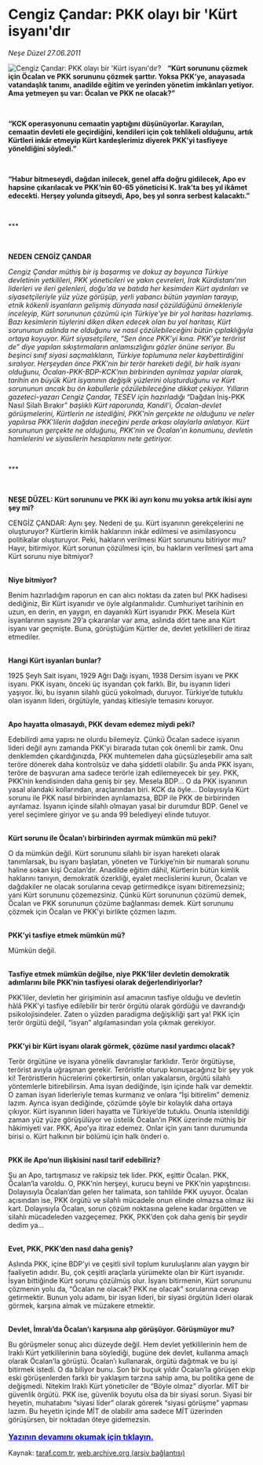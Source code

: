 # Cengiz Çandar: PKK olayı bir 'Kürt isyanı'dır‏

*Neşe Düzel 27.06.2011*

<div class="yazi"><img align="left" alt="Cengiz Çandar: PKK olayı bir 'Kürt isyanı'dır?" border="0" src="http://www.taraf.com.tr/fotoraflar/makaleler/cengiz-candar-pkk-bir-kurt-isyanidir-8207_9781_orijinal.jpg" style="border-right-width:10px; border-color:#FFFFFF"/><p><b>“</b><b>Kürt sorununu çözmek için Öcalan ve PKK sorununu çözmek şarttır. Yoksa PKK’ye, anayasada vatandaşlık tanımı, anadilde eğitim ve yerinden yönetim imkânları yetiyor. Ama yetmeyen şu var: Öcalan ve PKK ne olacak?”</b></p>
<p><b> </b></p>
<p><b>“</b><b>KCK operasyonunu cemaatin yaptığını düşünüyorlar. Karayılan, cemaatin devleti ele geçirdiğini, kendileri için çok tehlikeli olduğunu, artık Kürtleri inkâr etmeyip Kürt kardeşlerimiz diyerek PKK’yi tasfiyeye yöneldiğini söyledi.”</b></p>
<p><b> </b></p>
<p><b>“</b><b>Habur bitmeseydi, dağdan inilecek, genel affa doğru gidilecek, Apo ev hapsine çıkarılacak ve PKK’nin 60-65 yöneticisi K. Irak’ta beş yıl ikâmet edecekti. Herşey yolunda gitseydi, Apo, beş yıl sonra serbest kalacaktı.” </b></p>
<p><b> </b></p>
<p>***</p>
<p><b> </b></p>
<p><b>NEDEN</b> <b>CENGİZ ÇANDAR</b> </p>
<p><i>Cengiz Çandar müthiş bir iş başarmış ve dokuz ay boyunca Türkiye devletinin yetkilileri, PKK yöneticileri ve yakın çevreleri, Irak Kürdistanı’nın liderleri ve ileri gelenleri, doğu’da ve batıda her kesimden Kürt aydınları ve siyasetçileriyle yüz yüze görüşüp, yerli yabancı bütün yayınları tarayıp, etnik kökenli isyanların gelişmiş dünyada nasıl çözüldüğünü örnekleriyle inceleyip, Kürt sorununun çözümü için Türkiye’ye bir yol haritası hazırlamış. Bazı kesimlerin tüylerini diken diken edecek olan bu yol haritası, Kürt sorununun aslında ne olduğunu ve nasıl çözülebileceğini bütün çıplaklığıyla ortaya koyuyor. Kürt siyasetçilere, “Sen önce PKK’yi kına. PKK’ye terörist de” diye yapılan sıkıştırmaların anlamsızlığını gözler önüne seriyor. Bu beşinci sınıf siyasi saçmalıkların, Türkiye toplumuna neler kaybettirdiğini sıralıyor. Herşeyden önce PKK’nin bir terör hareketi değil, bir halk isyanı olduğunu, Öcalan-PKK-BDP-KCK’nın birbirinden ayrılmaz yapılar olarak, tarihin en büyük Kürt isyanının değişik yüzlerini oluşturduğunu ve Kürt sorununun ancak bu ön kabullerle çözülebileceğine dikkat çekiyor. Yılların gazeteci-yazarı Cengiz Çandar, TESEV için hazırladığı </i>“Dağdan İniş-PKK Nasıl Silah Bırakır”<i> başlıklı Kürt raporunda, Kandil’i, Öcalan-devlet görüşmelerini, Kürtlerin ne istediğini, PKK’nin gerçekte ne olduğunu ve neler yapılırsa PKK’lilerin dağdan ineceğini perde arkası olaylarla anlatıyor. Kürt sorununun gerçekte ne olduğunu, PKK’nin ve Öcalan’ın konumunu, devletin hamlelerini ve siyasilerin hesaplarını nete getiriyor.</i></p>
<p><i> </i></p>
<p>***</p>
<p><b> </b></p>
<p><b>NEŞE DÜZEL: Kürt sorununu ve PKK iki ayrı konu mu yoksa artık ikisi aynı şey mi?</b></p>
<p>CENGİZ ÇANDAR: Aynı şey. Nedeni de şu. Kürt isyanının gerekçelerini ne oluşturuyor? Kürtlerin kimlik haklarının inkâr edilmesi ve asimilasyoncu politikalar oluşturuyor. Peki, hakların verilmesi Kürt sorununu bitiriyor mu? Hayır, bitirmiyor. Kürt sorunun çözülmesi için, bu hakların verilmesi şart ama Kürt sorunu niye bitmiyor? </p>
<p><b> <br/></b><b>Niye bitmiyor?</b></p>
<p>Benim hazırladığım raporun en can alıcı noktası da zaten bu! PKK hadisesi dediğiniz, Bir Kürt isyanıdır ve öyle algılanmalıdır. Cumhuriyet tarihinin en uzun, en derin, en yaygın, en dayanıklı Kürt isyanıdır PKK. Mesela Kürt isyanlarının sayısını 29’a çıkaranlar var ama, aslında dört tane ana Kürt isyanı var geçmişte. Buna, görüştüğüm Kürtler de, devlet yetkilileri de itiraz etmediler. </p>
<p><b> <br/></b><b>Hangi Kürt isyanları bunlar?</b></p>
<p>1925 Şeyh Sait isyanı, 1929 Ağrı Dağı isyanı, 1938 Dersim isyanı ve PKK isyanı. PKK isyanı, önceki üç isyandan çok farklı. Bir, bu isyanın lideri yaşıyor. İki, bu isyanın silahlı gücü yokolmadı, duruyor. Türkiye’de tutuklu olan isyanın lideri, örgütüyle, yandaş kitlesiyle temasını koruyor.</p>
<p><b> <br/></b><b>Apo hayatta olmasaydı, PKK devam edemez miydi peki?</b></p>
<p>Edebilirdi ama yapısı ne olurdu bilemeyiz. Çünkü Öcalan sadece isyanın lideri değil aynı zamanda PKK’yi birarada tutan çok önemli bir zamk. Onu denklemden çıkardığınızda, PKK muhtemelen daha güçsüzleşebilir ama salt teröre dönerek daha kontrolsüz ve daha şiddetli olabilir. Şu anda PKK isyanı, teröre de başvuran ama sadece terörle izah edilemeyecek bir şey. PKK, PKK’nin kendisinden daha geniş bir şey. Mesela BDP... O da PKK isyanının yasal alandaki kollarından, araçlarından biri. KCK da öyle... Dolayısıyla Kürt sorunu ile PKK nasıl birbirinden ayrılamazsa, BDP ile PKK de birbirinden ayrılamaz. İsyanın içinde silahlı olmayan yasal bir durumdur BDP. Genel ve yerel seçimlere giriyor ve şu anda 99 belediyeyi elinde tutuyor. </p>
<p><b> <br/></b><b>Kürt sorunu ile Öcalan’ı birbirinden ayırmak mümkün mü peki?</b></p>
<p>O da mümkün değil. Kürt sorununu silahlı bir isyan hareketi olarak tanımlarsak, bu isyanı başlatan, yöneten ve Türkiye’nin bir numaralı sorunu haline sokan kişi Öcalan’dır. Anadilde eğitim dâhil, Kürtlerin bütün kimlik haklarını tanıyın, demokratik özerkliği, eyalet meclislerini kurun, Öcalan ve dağdakiler ne olacak sorularına cevap getirmedikçe isyanı bitiremezsiniz; yani Kürt sorununu çözemezsiniz. Çünkü Kürt sorununun çözümü demek, Öcalan ve PKK sorununun çözüme bağlanması demek. Kürt sorununu çözmek için Öcalan ve PKK’yi birlikte çözmen lazım. </p>
<p><b> <br/></b><b>PKK’yi tasfiye etmek mümkün mü?</b></p>
<p>Mümkün değil. </p>
<p> <br/><b>Tasfiye etmek mümkün değilse, niye PKK’liler devletin demokratik adımlarını bile PKK’nin tasfiyesi olarak değerlendiriyorlar?</b></p>
<p>PKK’liler, devletin her girişiminin asıl amacının tasfiye olduğu ve devletin hâlâ PKK’yi tasfiye edilebilir bir terör örgütü olarak gördüğü ve davrandığı psikolojisindeler. Zaten o yüzden paradigma değişikliği şart ya! PKK için terör örgütü değil, “isyan” algılamasından yola çıkmak gerekiyor.</p>
<p><b> <br/></b><b>PKK’yi bir Kürt isyanı olarak görmek, çözüme nasıl yardımcı olacak?</b></p>
<p>Terör örgütüne ve isyana yönelik davranışlar farklıdır. Terör örgütüyse, terörist avıyla uğraşman gerekir. Teröristle oturup konuşacağınız bir şey yok ki! Teröristlerin hücrelerini çökertirsin, onları yakalarsın, örgütü silahlı yöntemlerle bitirebilirsin. Ama isyan dediğinde, işin içinde halk var demektir. O zaman isyan liderleriyle temas kurmanız ve onlara “İşi bitirelim” demeniz lazım. Ayrıca isyan dediğinde, çözümde şöyle bir kolaylık daha ortaya çıkıyor. Kürt isyanının lideri hayatta ve Türkiye’de tutuklu. Onunla istenildiği zaman yüz yüze görüşülüyor ve üstelik Öcalan’ın PKK üzerinde müthiş bir hâkimiyeti var. PKK, Apo’ya itiraz edemez. Onlar için yanı tanrı durumunda birisi o. Kürt halkının bir bölümü için halk önderi o. </p>
<p><b> <br/></b><b>PKK ile Apo’nun ilişkisini nasıl tarif edebiliriz?</b></p>
<p>Şu an Apo, tartışmasız ve rakipsiz tek lider. PKK, eşittir Öcalan. PKK, Öcalan’la varoldu. O, PKK’nin herşeyi, kurucu beyni ve PKK’nin yapıştırıcısı. Dolayısıyla Öcalan’dan gelen her talimata, son tahlilde PKK uyuyor. Öcalan açısından ise, PKK örgütü ve silahlı mücadele onun elinde olmazsa olmaz iki kart. Dolayısıyla Öcalan, sorun çözüm noktasına gelene kadar örgütten ve silahlı mücadeleden vazgeçemez. PKK, PKK’den çok daha geniş bir şeydir dedim ya... </p>
<p> <br/><b>Evet, PKK, PKK’den nasıl daha geniş?</b></p>
<p>Aslında PKK, içine BDP’yi ve çeşitli sivil toplum kuruluşlarını alan yaygın bir faaliyetin adıdır. Bu, çok çeşitli araçlarla yürümekte olan bir Kürt isyanıdır. İsyan bittiğinde Kürt sorunu çözülmüş olur. İsyanı bitirmenin, Kürt sorununu çözmenin yolu da, “Öcalan ne olacak? PKK ne olacak” sorularına cevap getirmektir. Bunun yolu adamı, bir isyan lideri, bir siyasi örgütün lideri olarak görmek, karşına almak ve müzakere etmektir.</p>
<p><b> <br/></b><b>Devlet, İmralı’da Öcalan’ı karşısına alıp görüşüyor. Görüşmüyor mu?</b></p>
<p>Bu görüşmeler sonuç alıcı düzeyde değil. Hem devlet yetkililerinin hem de Iraklı Kürt yetkililerinin bana söylediği, bugüne dek devlet, kullanma amaçlı olarak Öcalan’la görüştü. Öcalan’ı kullanarak, örgütü dağıtmak ve bu işi bitirmek istedi. O da biliyor bunu. Son bir buçuk yıldır Öcalan’la görüşen ekip eski görüşenlerden farklı bir yaklaşım tarzına sahip ama, bu politika gene de değişmedi. Nitekim Iraklı Kürt yöneticiler de “Böyle olmaz” diyorlar. MİT bir güvenlik örgütü. PKK ise, güvenlik boyutu olsa da bir siyasi sorun. Siyasi bir heyetin, muhatabını “siyasi lider” olarak görerek “siyasi görüşme” yapması lazım. Bu heyetin içinde MİT de olabilir ama sadece MİT üzerinden görüşürsen, bir noktadan öteye gidemezsin.
                                    	<br/><br/>
<a class="lnk2" href="/web/20120421233209/http://www.taraf.com.tr/login/" style="font-size:16px;color:#0000FF;"><u><b>
			  Yazının devamını okumak için tıklayın.</b></u></a><br/>
</p></div>

Kaynak: [taraf.com.tr](http://www.taraf.com.tr:80/nese-duzel/makale-cengiz-candar-pkk-olayi-bir-kurt-isyani-dir.htm), [web.archive.org (arşiv bağlantısı)](http://web.archive.org/web/20120421233209/http://www.taraf.com.tr:80/nese-duzel/makale-cengiz-candar-pkk-olayi-bir-kurt-isyani-dir.htm)
